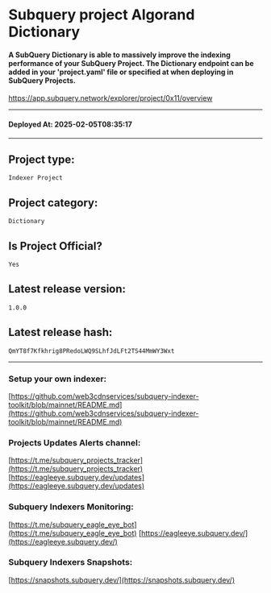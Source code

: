# Subquery project Algorand Dictionary
####  A SubQuery Dictionary is able to massively improve the indexing performance of your SubQuery Project. The Dictionary endpoint can be added in your 'project.yaml' file or specified at when deploying in SubQuery Projects.

https://app.subquery.network/explorer/project/0x11/overview
____
#### Deployed At: 2025-02-05T08:35:17
____

## Project type:
`Indexer Project`

## Project category:
`Dictionary`

## Is Project Official?
`Yes`

## Latest release version:
`1.0.0`

## Latest release hash:
`QmYT8f7Kfkhrig8PRedoLWQ9SLhfJdLFt2TS44MmWY3Wxt`



___
### Setup your own indexer:

[https://github.com/web3cdnservices/subquery-indexer-toolkit/blob/mainnet/README.md](https://github.com/web3cdnservices/subquery-indexer-toolkit/blob/mainnet/README.md)

### Projects Updates Alerts channel:

[https://t.me/subquery_projects_tracker](https://t.me/subquery_projects_tracker) [https://eagleeye.subquery.dev/updates](https://eagleeye.subquery.dev/updates)

### Subquery Indexers Monitoring:

[https://t.me/subquery_eagle_eye_bot](https://t.me/subquery_eagle_eye_bot) [https://eagleeye.subquery.dev/](https://eagleeye.subquery.dev/)


### Subquery Indexers Snapshots:

[https://snapshots.subquery.dev/](https://snapshots.subquery.dev/)
